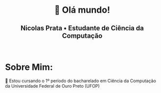<h1 align="center">👋 Olá mundo!</h1>

<h2 align="center">Nicolas Prata • Estudante de Ciência da Computação</h2><br>
<h1 align="left">Sobre Mim:</h1>

📌 Estou cursando o 1º período do bacharelado em Ciência da Computação da Universidade Federal de Ouro Preto (UFOP)
